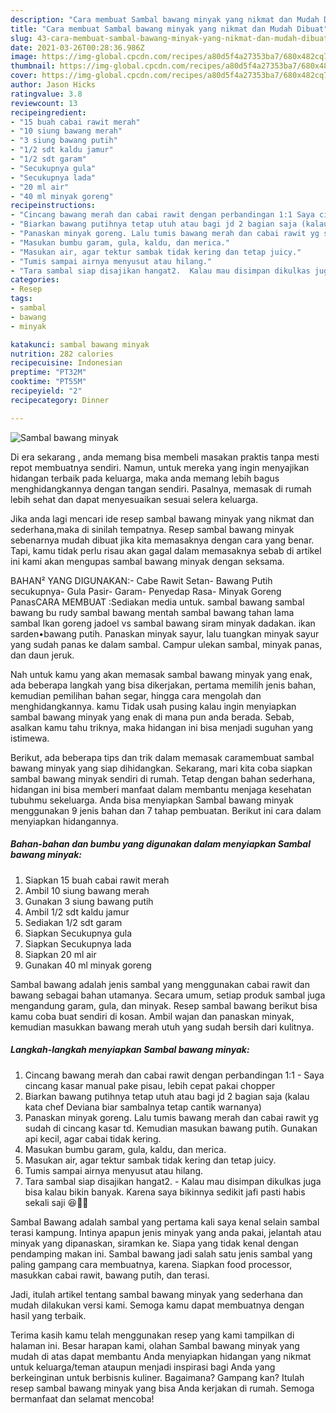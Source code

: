 ```yaml
---
description: "Cara membuat Sambal bawang minyak yang nikmat dan Mudah Dibuat"
title: "Cara membuat Sambal bawang minyak yang nikmat dan Mudah Dibuat"
slug: 43-cara-membuat-sambal-bawang-minyak-yang-nikmat-dan-mudah-dibuat
date: 2021-03-26T00:28:36.986Z
image: https://img-global.cpcdn.com/recipes/a80d5f4a27353ba7/680x482cq70/sambal-bawang-minyak-foto-resep-utama.jpg
thumbnail: https://img-global.cpcdn.com/recipes/a80d5f4a27353ba7/680x482cq70/sambal-bawang-minyak-foto-resep-utama.jpg
cover: https://img-global.cpcdn.com/recipes/a80d5f4a27353ba7/680x482cq70/sambal-bawang-minyak-foto-resep-utama.jpg
author: Jason Hicks
ratingvalue: 3.8
reviewcount: 13
recipeingredient:
- "15 buah cabai rawit merah"
- "10 siung bawang merah"
- "3 siung bawang putih"
- "1/2 sdt kaldu jamur"
- "1/2 sdt garam"
- "Secukupnya gula"
- "Secukupnya lada"
- "20 ml air"
- "40 ml minyak goreng"
recipeinstructions:
- "Cincang bawang merah dan cabai rawit dengan perbandingan 1:1 Saya cincang kasar manual pake pisau, lebih cepat pakai chopper"
- "Biarkan bawang putihnya tetap utuh atau bagi jd 2 bagian saja (kalau kata chef Deviana biar sambalnya tetap cantik warnanya)"
- "Panaskan minyak goreng. Lalu tumis bawang merah dan cabai rawit yg sudah di cincang kasar td. Kemudian masukan bawang putih. Gunakan api kecil, agar cabai tidak kering."
- "Masukan bumbu garam, gula, kaldu, dan merica."
- "Masukan air, agar tektur sambak tidak kering dan tetap juicy."
- "Tumis sampai airnya menyusut atau hilang."
- "Tara sambal siap disajikan hangat2.  Kalau mau disimpan dikulkas juga bisa kalau bikin banyak. Karena saya bikinnya sedikit jafi pasti habis sekali saji 😆✌🏻"
categories:
- Resep
tags:
- sambal
- bawang
- minyak

katakunci: sambal bawang minyak 
nutrition: 282 calories
recipecuisine: Indonesian
preptime: "PT32M"
cooktime: "PT55M"
recipeyield: "2"
recipecategory: Dinner

---
```



![Sambal bawang minyak](https://img-global.cpcdn.com/recipes/a80d5f4a27353ba7/680x482cq70/sambal-bawang-minyak-foto-resep-utama.jpg)

Di era  sekarang , anda memang bisa membeli masakan praktis tanpa mesti repot membuatnya sendiri. Namun, untuk mereka yang ingin menyajikan hidangan terbaik pada keluarga, maka anda memang lebih bagus menghidangkannya dengan tangan sendiri. Pasalnya, memasak di rumah lebih sehat dan dapat menyesuaikan sesuai selera keluarga.

Jika anda lagi mencari ide resep sambal bawang minyak yang nikmat dan sederhana,maka di sinilah tempatnya. Resep sambal bawang minyak  sebenarnya mudah dibuat jika kita memasaknya dengan cara yang benar. Tapi, kamu tidak perlu risau akan gagal dalam memasaknya 
sebab di artikel ini kami akan mengupas sambal bawang minyak dengan seksama.  

BAHAN² YANG DIGUNAKAN:- Cabe Rawit Setan- Bawang Putih secukupnya- Gula Pasir- Garam- Penyedap Rasa- Minyak Goreng PanasCARA MEMBUAT :Sediakan media untuk. sambal bawang sambal bawang bu rudy sambal bawang mentah sambal bawang tahan lama sambal Ikan goreng jadoel vs sambal bawang siram minyak dadakan. ikan sarden•bawang putih. Panaskan minyak sayur, lalu tuangkan minyak sayur yang sudah panas ke dalam sambal. Campur ulekan sambal, minyak panas, dan daun jeruk.

Nah untuk kamu yang akan memasak sambal bawang minyak yang enak, ada beberapa langkah yang bisa dikerjakan, pertama memilih jenis bahan, kemudian pemilihan bahan segar, hingga cara mengolah dan menghidangkannya. kamu Tidak usah pusing kalau ingin menyiapkan sambal bawang minyak yang enak di mana pun anda berada. Sebab, asalkan kamu  tahu triknya, maka hidangan ini bisa menjadi suguhan yang istimewa.

Berikut, ada beberapa tips dan trik dalam memasak caramembuat sambal bawang minyak yang siap dihidangkan. Sekarang, mari kita coba siapkan sambal bawang minyak sendiri di rumah. Tetap dengan bahan sederhana, hidangan ini bisa memberi manfaat dalam membantu menjaga kesehatan tubuhmu sekeluarga. Anda bisa menyiapkan Sambal bawang minyak menggunakan 9 jenis bahan dan 7 tahap pembuatan. Berikut ini cara dalam menyiapkan hidangannya.

<!--inarticleads1-->

##### Bahan-bahan dan bumbu yang digunakan dalam menyiapkan Sambal bawang minyak:

1. Siapkan 15 buah cabai rawit merah
1. Ambil 10 siung bawang merah
1. Gunakan 3 siung bawang putih
1. Ambil 1/2 sdt kaldu jamur
1. Sediakan 1/2 sdt garam
1. Siapkan Secukupnya gula
1. Siapkan Secukupnya lada
1. Siapkan 20 ml air
1. Gunakan 40 ml minyak goreng


Sambal bawang adalah jenis sambal yang menggunakan cabai rawit dan bawang sebagai bahan utamanya. Secara umum, setiap produk sambal juga mengandung garam, gula, dan minyak. Resep sambal bawang berikut bisa kamu coba buat sendiri di kosan. Ambil wajan dan panaskan minyak, kemudian masukkan bawang merah utuh yang sudah bersih dari kulitnya. 

<!--inarticleads2-->

##### Langkah-langkah menyiapkan Sambal bawang minyak:

1. Cincang bawang merah dan cabai rawit dengan perbandingan 1:1 - Saya cincang kasar manual pake pisau, lebih cepat pakai chopper
1. Biarkan bawang putihnya tetap utuh atau bagi jd 2 bagian saja (kalau kata chef Deviana biar sambalnya tetap cantik warnanya)
1. Panaskan minyak goreng. Lalu tumis bawang merah dan cabai rawit yg sudah di cincang kasar td. Kemudian masukan bawang putih. Gunakan api kecil, agar cabai tidak kering.
1. Masukan bumbu garam, gula, kaldu, dan merica.
1. Masukan air, agar tektur sambak tidak kering dan tetap juicy.
1. Tumis sampai airnya menyusut atau hilang.
1. Tara sambal siap disajikan hangat2.  - Kalau mau disimpan dikulkas juga bisa kalau bikin banyak. Karena saya bikinnya sedikit jafi pasti habis sekali saji 😆✌🏻


Sambal Bawang adalah sambal yang pertama kali saya kenal selain sambal terasi kampung. Intinya apapun jenis minyak yang anda pakai, jelantah atau minyak yang dipanaskan, siramkan ke. Siapa yang tidak kenal dengan pendamping makan ini. Sambal bawang jadi salah satu jenis sambal yang paling gampang cara membuatnya, karena. Siapkan food processor, masukkan cabai rawit, bawang putih, dan terasi. 

Jadi, itulah artikel tentang  sambal bawang minyak  yang sederhana dan mudah dilakukan versi kami. Semoga kamu dapat membuatnya dengan hasil yang terbaik. 

Terima kasih kamu telah menggunakan resep yang kami tampilkan di halaman ini. Besar harapan kami, olahan  Sambal bawang minyak yang mudah di atas dapat membantu Anda menyiapkan hidangan yang nikmat untuk keluarga/teman ataupun menjadi inspirasi bagi Anda yang berkeinginan untuk berbisnis kuliner. Bagaimana? Gampang kan? Itulah resep sambal bawang minyak yang bisa Anda kerjakan di rumah. Semoga bermanfaat dan selamat mencoba!

